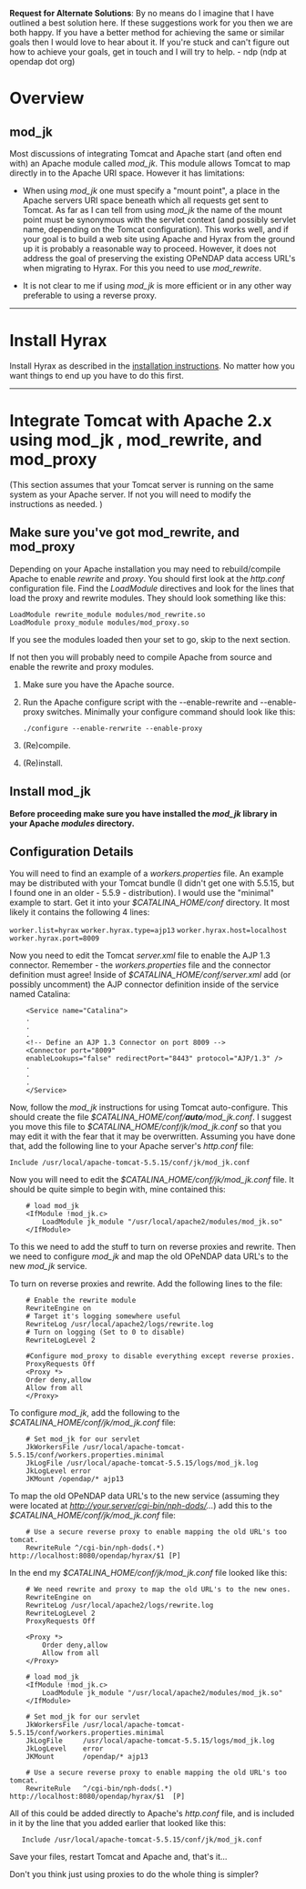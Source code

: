 **Request for Alternate Solutions**: By no means do I imagine that I
have outlined a best solution here. If these suggestions work for you
then we are both happy. If you have a better method for achieving the
same or similar goals then I would love to hear about it. If you're
stuck and can't figure out how to achieve your goals, get in touch and I
will try to help. - ndp (ndp at opendap dot org)

# Overview

## mod_jk

Most discussions of integrating Tomcat and Apache start (and often end
with) an Apache module called *mod_jk*. This module allows Tomcat to map
directly in to the Apache URI space. However it has limitations:

- When using *mod_jk* one must specify a "mount point", a place in the
  Apache servers URI space beneath which all requests get sent to
  Tomcat. As far as I can tell from using *mod_jk* the name of the mount
  point must be synonymous with the servlet context (and possibly
  servlet name, depending on the Tomcat configuration). This works well,
  and if your goal is to build a web site using Apache and Hyrax from
  the ground up it is probably a reasonable way to proceed. However, it
  does not address the goal of preserving the existing OPeNDAP data
  access URL's when migrating to Hyrax. For this you need to use
  *mod_rewrite*.

- It is not clear to me if using *mod_jk* is more efficient or in any
  other way preferable to using a reverse proxy.

------------------------------------------------------------------------

# Install Hyrax

Install Hyrax as described in the [installation
instructions](Hyrax_1.2:_Installation_Instructions "wikilink"). No
matter how you want things to end up you have to do this first.

------------------------------------------------------------------------

# Integrate Tomcat with Apache 2.x using mod_jk , mod_rewrite, and mod_proxy

(This section assumes that your Tomcat server is running on the same
system as your Apache server. If not you will need to modify the
instructions as needed. )

## Make sure you've got mod_rewrite, and mod_proxy

Depending on your Apache installation you may need to rebuild/compile
Apache to enable *rewrite* and *proxy*. You should first look at the
*http.conf* configuration file. Find the *LoadModule* directives and
look for the lines that load the proxy and rewrite modules. They should
look something like this:

`LoadModule rewrite_module modules/mod_rewrite.so`
`LoadModule proxy_module modules/mod_proxy.so`

If you see the modules loaded then your set to go, skip to the next
section.

If not then you will probably need to compile Apache from source and
enable the rewrite and proxy modules.

1.  Make sure you have the Apache source.
2.  Run the Apache configure script with the --enable-rewrite and
    --enable-proxy switches. Minimally your configure command should
    look like this:

    `./configure --enable-rerwrite --enable-proxy`

3.  (Re)compile.
4.  (Re)install.

## Install mod_jk

**Before proceeding make sure you have installed the *mod_jk* library in
your Apache *modules* directory.**

## Configuration Details

You will need to find an example of a *workers.properties* file. An
example may be distributed with your Tomcat bundle (I didn't get one
with 5.5.15, but I found one in an older - 5.5.9 - distribution). I
would use the "minimal" example to start. Get it into your
*\$CATALINA_HOME/conf* directory. It most likely it contains the
following 4 lines:

`worker.list=hyrax`
`worker.hyrax.type=ajp13`
`worker.hyrax.host=localhost`
`worker.hyrax.port=8009`

Now you need to edit the Tomcat *server.xml* file to enable the AJP 1.3
connector. Remember - the *workers.properties* file and the connector
definition must agree! Inside of *\$CATALINA_HOME/conf/server.xml* add
(or possibly uncomment) the AJP connector definition inside of the
service named Catalina:

        <Service name="Catalina">
        .
        .
        .
        <!-- Define an AJP 1.3 Connector on port 8009 -->
        <Connector port="8009"
        enableLookups="false" redirectPort="8443" protocol="AJP/1.3" />
        .
        .
        .
        </Service>

Now, follow the *mod_jk* instructions for using Tomcat auto-configure.
This should create the file *\$CATALINA_HOME/conf/**auto**/mod_jk.conf*.
I suggest you move this file to *\$CATALINA_HOME/conf/jk/mod_jk.conf* so
that you may edit it with the fear that it may be overwritten. Assuming
you have done that, add the following line to your Apache server's
*http.conf* file:

`Include /usr/local/apache-tomcat-5.5.15/conf/jk/mod_jk.conf`

Now you will need to edit the *\$CATALINA_HOME/conf/jk/mod_jk.conf*
file. It should be quite simple to begin with, mine contained this:

        # load mod_jk
        <IfModule !mod_jk.c>
            LoadModule jk_module "/usr/local/apache2/modules/mod_jk.so"
        </IfModule>

To this we need to add the stuff to turn on reverse proxies and rewrite.
Then we need to configure *mod_jk* and map the old OPeNDAP data URL's to
the new *mod_jk* service.

To turn on reverse proxies and rewrite. Add the following lines to the
file:

        # Enable the rewrite module
        RewriteEngine on
        # Target it's logging somewhere useful
        RewriteLog /usr/local/apache2/logs/rewrite.log
        # Turn on logging (Set to 0 to disable)
        RewriteLogLevel 2

        #Configure mod_proxy to disable everything except reverse proxies.
        ProxyRequests Off
        <Proxy *>
        Order deny,allow
        Allow from all
        </Proxy>

To configure *mod_jk*, add the following to the
*\$CATALINA_HOME/conf/jk/mod_jk.conf* file:

        # Set mod_jk for our servlet
        JkWorkersFile /usr/local/apache-tomcat-5.5.15/conf/workers.properties.minimal
        JkLogFile /usr/local/apache-tomcat-5.5.15/logs/mod_jk.log
        JkLogLevel error
        JKMount /opendap/* ajp13

To map the old OPeNDAP data URL's to the new service (assuming they were
located at *<http://your.server/cgi-bin/nph-dods/>...*) add this to the
*\$CATALINA_HOME/conf/jk/mod_jk.conf* file:

        # Use a secure reverse proxy to enable mapping the old URL's too tomcat.
        RewriteRule ^/cgi-bin/nph-dods(.*) http://localhost:8080/opendap/hyrax/$1 [P]

In the end my *\$CATALINA_HOME/conf/jk/mod_jk.conf* file looked like
this:

        # We need rewrite and proxy to map the old URL's to the new ones.
        RewriteEngine on
        RewriteLog /usr/local/apache2/logs/rewrite.log
        RewriteLogLevel 2
        ProxyRequests Off

        <Proxy *>
            Order deny,allow
            Allow from all
        </Proxy>

        # load mod_jk
        <IfModule !mod_jk.c>
            LoadModule jk_module "/usr/local/apache2/modules/mod_jk.so"
        </IfModule>

        # Set mod_jk for our servlet
        JkWorkersFile /usr/local/apache-tomcat-5.5.15/conf/workers.properties.minimal
        JkLogFile     /usr/local/apache-tomcat-5.5.15/logs/mod_jk.log
        JkLogLevel    error
        JKMount       /opendap/* ajp13

        # Use a secure reverse proxy to enable mapping the old URL's too tomcat.
        RewriteRule   ^/cgi-bin/nph-dods(.*) http://localhost:8080/opendap/hyrax/$1  [P]

All of this could be added directly to Apache's *http.conf* file, and is
included in it by the line that you added earlier that looked like this:

`   Include /usr/local/apache-tomcat-5.5.15/conf/jk/mod_jk.conf`

Save your files, restart Tomcat and Apache and, that's it...

Don't you think just using proxies to do the whole thing is simpler?